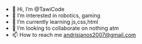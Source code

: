 - 👋 Hi, I’m @TawiCode
- 👀 I’m interested in robotics, gaming
- 🌱 I’m currently learning js,css,html
- 💞️ I’m looking to collaborate on nothing atm
- 📫 How to reach me andrisjanos2007@gmail.com

<!---
TawiCode/TawiCode is a ✨ special ✨ repository because its `README.md` (this file) appears on your GitHub profile.
You can click the Preview link to take a look at your changes.
--->
